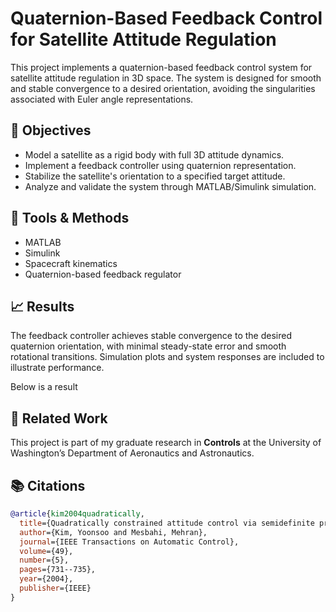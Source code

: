 # Quaternion-Based Feedback Control for Satellite Attitude Regulation

This project implements a quaternion-based feedback control system for satellite attitude regulation in 3D space. The system is designed for smooth and stable convergence to a desired orientation, avoiding the singularities associated with Euler angle representations.

## 📌 Objectives
- Model a satellite as a rigid body with full 3D attitude dynamics.
- Implement a feedback controller using quaternion representation.
- Stabilize the satellite's orientation to a specified target attitude.
- Analyze and validate the system through MATLAB/Simulink simulation.

## 🧰 Tools & Methods
- MATLAB 
- Simulink
- Spacecraft kinematics
- Quaternion-based feedback regulator

## 📈 Results
The feedback controller achieves stable convergence to the desired quaternion orientation, with minimal steady-state error and smooth rotational transitions. Simulation plots and system responses are included to illustrate performance.

Below is a result


## 🔗 Related Work
This project is part of my graduate research in **Controls** at the University of Washington’s Department of Aeronautics and Astronautics.

## 📚 Citations

```bibtex
@article{kim2004quadratically,
  title={Quadratically constrained attitude control via semidefinite programming},
  author={Kim, Yoonsoo and Mesbahi, Mehran},
  journal={IEEE Transactions on Automatic Control},
  volume={49},
  number={5},
  pages={731--735},
  year={2004},
  publisher={IEEE}
}

